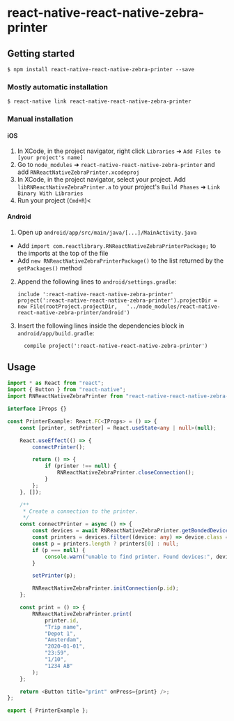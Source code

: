 
# react-native-react-native-zebra-printer

## Getting started

`$ npm install react-native-react-native-zebra-printer --save`

### Mostly automatic installation

`$ react-native link react-native-react-native-zebra-printer`

### Manual installation


#### iOS

1. In XCode, in the project navigator, right click `Libraries` ➜ `Add Files to [your project's name]`
2. Go to `node_modules` ➜ `react-native-react-native-zebra-printer` and add `RNReactNativeZebraPrinter.xcodeproj`
3. In XCode, in the project navigator, select your project. Add `libRNReactNativeZebraPrinter.a` to your project's `Build Phases` ➜ `Link Binary With Libraries`
4. Run your project (`Cmd+R`)<

#### Android

1. Open up `android/app/src/main/java/[...]/MainActivity.java`
  - Add `import com.reactlibrary.RNReactNativeZebraPrinterPackage;` to the imports at the top of the file
  - Add `new RNReactNativeZebraPrinterPackage()` to the list returned by the `getPackages()` method
2. Append the following lines to `android/settings.gradle`:
  	```
  	include ':react-native-react-native-zebra-printer'
  	project(':react-native-react-native-zebra-printer').projectDir = new File(rootProject.projectDir, 	'../node_modules/react-native-react-native-zebra-printer/android')
  	```
3. Insert the following lines inside the dependencies block in `android/app/build.gradle`:
  	```
      compile project(':react-native-react-native-zebra-printer')
  	```

## Usage
```typescript
import * as React from "react";
import { Button } from "react-native";
import RNReactNativeZebraPrinter from "react-native-react-native-zebra-printer";

interface IProps {}

const PrinterExample: React.FC<IProps> = () => {
    const [printer, setPrinter] = React.useState<any | null>(null);

    React.useEffect(() => {
        connectPrinter();

        return () => {
            if (printer !== null) {
                RNReactNativeZebraPrinter.closeConnection();
            }
        };
    }, []);

    /**
     * Create a connection to the printer.
     */
    const connectPrinter = async () => {
        const devices = await RNReactNativeZebraPrinter.getBondedDevices();
        const printers = devices.filter((device: any) => device.class === 1664);
        const p = printers.length ? printers[0] : null;
        if (p === null) {
            console.warn("unable to find printer. Found devices:", devices);
        }

        setPrinter(p);

        RNReactNativeZebraPrinter.initConnection(p.id);
    };

    const print = () => {
        RNReactNativeZebraPrinter.print(
            printer.id,
            "Trip name",
            "Depot 1",
            "Amsterdam",
            "2020-01-01",
            "23:59",
            "1/10",
            "1234 AB"
        );
    };

    return <Button title="print" onPress={print} />;
};

export { PrinterExample };
```
  
